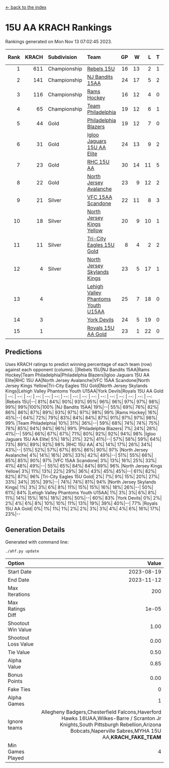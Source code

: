 [<- back to the index](readme.md)
# 15U AA KRACH Rankings
Rankings generated on Mon Nov 13 07:02:45 2023.

Rank|KRACH|Subdivision|Team|GP|W|L|T|OTW|OTL|SoS|Exp Wins|Win Diff
---:|---:|:---|:---|---:|---:|---:|---:|---:|---:|---:|---:|---:
1|611|Championship|[Rebels 15U](https://gamesheetstats.com/seasons/3659/teams/140654/schedule)|16|13|2|1|0|1|544|14.3|-0.0
2|141|Championship|[NJ Bandits 15AA](https://gamesheetstats.com/seasons/3659/teams/140648/schedule)|24|17|5|2|0|1|103|18.9|0.0
3|116|Championship|[Rams Hockey](https://gamesheetstats.com/seasons/3659/teams/140653/schedule)|16|12|4|0|2|2|297|12.9|0.0
4|65|Championship|[Team Philadelphia](https://gamesheetstats.com/seasons/3659/teams/140657/schedule)|19|12|6|1|0|0|96|13.4|0.0
5|44|Gold|[Philadelphia Blazers](https://gamesheetstats.com/seasons/3659/teams/140652/schedule)|19|12|7|0|3|0|40|12.9|0.0
6|31|Gold|[Igloo Jaguars 15U AA Elite](https://gamesheetstats.com/seasons/3659/teams/140645/schedule)|24|13|9|2|1|1|35|14.9|0.0
7|23|Gold|[RHC 15U AA](https://gamesheetstats.com/seasons/3659/teams/140655/schedule)|30|14|11|5|0|2|40|17.4|0.0
8|22|Gold|[North Jersey Avalanche](https://gamesheetstats.com/seasons/3659/teams/140649/schedule)|23|9|12|2|2|1|241|10.9|0.0
9|21|Silver|[VFC 15AA Scandone](https://gamesheetstats.com/seasons/3659/teams/140659/schedule)|22|11|8|3|0|1|245|13.4|0.0
10|18|Silver|[North Jersey Kings Yellow](https://gamesheetstats.com/seasons/3659/teams/140650/schedule)|20|9|10|1|1|0|63|10.4|0.0
11|11|Silver|[Tri-City Eagles 15U Gold](https://gamesheetstats.com/seasons/3659/teams/140658/schedule)|8|4|2|2|0|0|10|5.9|0.0
12|4|Silver|[North Jersey Skylands Kings](https://gamesheetstats.com/seasons/3659/teams/140651/schedule)|23|5|17|1|0|1|104|6.4|0.0
13|4||[Lehigh Valley Phantoms Youth U15AA](https://gamesheetstats.com/seasons/3659/teams/140646/schedule)|25|7|18|0|0|0|23|7.9|0.0
14|3||[York Devils](https://gamesheetstats.com/seasons/3659/teams/140660/schedule)|24|5|19|0|1|2|51|5.9|0.0
15|1||[Royals 15U AA Gold](https://gamesheetstats.com/seasons/3659/teams/140656/schedule)|23|1|22|0|1|0|32|1.9|0.0

## Predictions
Uses KRACH ratings to predict winning percentage of each team (row) against each opponent (column).
||Rebels 15U|NJ Bandits 15AA|Rams Hockey|Team Philadelphia|Philadelphia Blazers|Igloo Jaguars 15U AA Elite|RHC 15U AA|North Jersey Avalanche|VFC 15AA Scandone|North Jersey Kings Yellow|Tri-City Eagles 15U Gold|North Jersey Skylands Kings|Lehigh Valley Phantoms Youth U15AA|York Devils|Royals 15U AA Gold
| --: | --: | --: | --: | --: | --: | --: | --: | --: | --: | --: | --: | --: | --: | --: | --: 
|Rebels 15U|--| 81%| 84%| 90%| 93%| 95%| 96%| 96%| 97%| 97%| 98%| 99%| 99%|100%|100%
|NJ Bandits 15AA| 19%|--| 55%| 69%| 76%| 82%| 86%| 86%| 87%| 89%| 93%| 97%| 97%| 98%| 99%
|Rams Hockey| 16%| 45%|--| 64%| 72%| 79%| 83%| 84%| 84%| 87%| 91%| 97%| 97%| 98%| 99%
|Team Philadelphia| 10%| 31%| 36%|--| 59%| 68%| 74%| 74%| 75%| 78%| 85%| 94%| 94%| 96%| 99%
|Philadelphia Blazers|  7%| 24%| 28%| 41%|--| 59%| 66%| 67%| 67%| 71%| 80%| 92%| 92%| 94%| 98%
|Igloo Jaguars 15U AA Elite|  5%| 18%| 21%| 32%| 41%|--| 57%| 58%| 59%| 64%| 73%| 89%| 89%| 92%| 98%
|RHC 15U AA|  4%| 14%| 17%| 26%| 34%| 43%|--| 51%| 52%| 57%| 67%| 85%| 86%| 90%| 97%
|North Jersey Avalanche|  4%| 14%| 16%| 26%| 33%| 42%| 49%|--| 51%| 55%| 66%| 85%| 85%| 90%| 97%
|VFC 15AA Scandone|  3%| 13%| 16%| 25%| 33%| 41%| 48%| 49%|--| 55%| 65%| 84%| 84%| 89%| 96%
|North Jersey Kings Yellow|  3%| 11%| 13%| 22%| 29%| 36%| 43%| 45%| 45%|--| 61%| 82%| 82%| 87%| 96%
|Tri-City Eagles 15U Gold|  2%|  7%|  9%| 15%| 20%| 27%| 33%| 34%| 35%| 39%|--| 74%| 74%| 81%| 94%
|North Jersey Skylands Kings|  1%|  3%|  3%|  6%|  8%| 11%| 15%| 15%| 16%| 18%| 26%|--| 50%| 61%| 84%
|Lehigh Valley Phantoms Youth U15AA|  1%|  3%|  3%|  6%|  8%| 11%| 14%| 15%| 16%| 18%| 26%| 50%|--| 60%| 83%
|York Devils|  0%|  2%|  2%|  4%|  6%|  8%| 10%| 10%| 11%| 13%| 19%| 39%| 40%|--| 77%
|Royals 15U AA Gold|  0%|  1%|  1%|  1%|  2%|  2%|  3%|  3%|  4%|  4%|  6%| 16%| 17%| 23%|--

## Generation Details

Generated with command line:
```
./ahf.py update
```

| Option | Value |
| :----- | ----: |
| Start Date | 2023-08-19 |
| End Date | 2023-11-12 |
| Max Iterations | 200 |
| Max Ratings Diff | 1e-05 |
| Shootout Win Value | 1.00 |
| Shootout Loss Value | 0.00 |
| Tie Value | 0.50 |
| Alpha Value | 0.85 |
| Bonus Points | 0.00 |
| Fake Ties | 0 |
| Alpha Games | 1 |
| Ignore teams | Allegheny Badgers,Chesterfield Falcons,Haverford Hawks 16UAA,Wilkes-Barre / Scranton Jr Knights,South Pittsburgh Rebellion,Arizona Bobcats,Naperville Sabres,MYHA 15U AA,__KRACH_FAKE_TEAM__ |
| Min Games Played | 4 |

